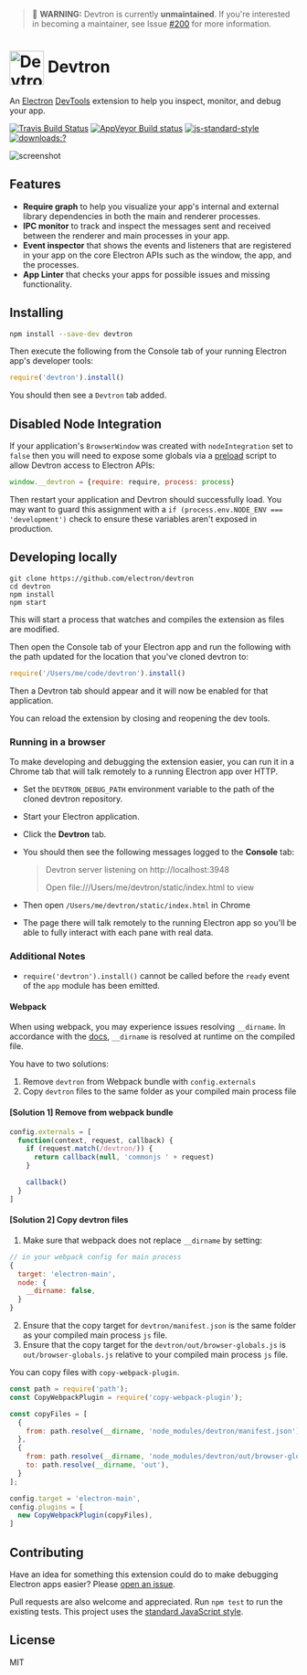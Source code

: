 
> 🚨 **WARNING:** Devtron is currently **unmaintained**. If you're interested in becoming a maintainer, see Issue [#200](https://github.com/electron-userland/devtron/issues/200) for more information.
# <img src="https://cloud.githubusercontent.com/assets/378023/15063285/cf554e40-1383-11e6-9b9c-45d381b03f9f.png" width="60px" align="center" alt="Devtron icon"> Devtron

An [Electron](http://electron.atom.io) [DevTools](https://developer.chrome.com/devtools)
extension to help you inspect, monitor, and debug your app.

[![Travis Build Status](https://travis-ci.org/electron/devtron.svg?branch=master)](https://travis-ci.org/electron/devtron)
[![AppVeyor Build status](https://ci.appveyor.com/api/projects/status/t9eqglwos7kyv6w3/branch/master?svg=true)](https://ci.appveyor.com/project/electron-bot/devtron/branch/master)
[![js-standard-style](https://img.shields.io/badge/code%20style-standard-brightgreen.svg?style=flat)](http://standardjs.com/)
[![downloads:?](https://img.shields.io/npm/dm/devtron.svg)](https://www.npmjs.com/packages/devtron)

![screenshot](https://cloud.githubusercontent.com/assets/378023/15036521/e3e7cd06-12ca-11e6-8054-ed0455015f05.png)

## Features

  * **Require graph** to help you visualize your app's internal and external
    library dependencies in both the main and renderer processes.
  * **IPC monitor** to track and inspect the messages sent and received
    between the renderer and main processes in your app.
  * **Event inspector** that shows the events and listeners that are registered
    in your app on the core Electron APIs such as the window, the app, and the
    processes.
  * **App Linter** that checks your apps for possible issues and missing
    functionality.

## Installing

```sh
npm install --save-dev devtron
```

Then execute the following from the Console tab of your running Electron app's
developer tools:

```js
require('devtron').install()
```

You should then see a `Devtron` tab added.

## Disabled Node Integration

If your application's `BrowserWindow` was created with `nodeIntegration` set
to `false` then you will need to expose some globals via a [preload](http://electron.atom.io/docs/api/browser-window/#new-browserwindowoptions)
script to allow Devtron access to Electron APIs:

```js
window.__devtron = {require: require, process: process}
```

Then restart your application and Devtron should successfully load. You may
want to guard this assignment with a `if (process.env.NODE_ENV === 'development')`
check to ensure these variables aren't exposed in production.

## Developing locally

```
git clone https://github.com/electron/devtron
cd devtron
npm install
npm start
```

This will start a process that watches and compiles the extension as files
are modified.

Then open the Console tab of your Electron app and run the following with the
path updated for the location that you've cloned devtron to:

```js
require('/Users/me/code/devtron').install()
```

Then a Devtron tab should appear and it will now be enabled for that
application.

You can reload the extension by closing and reopening the dev tools.

### Running in a browser

To make developing and debugging the extension easier, you can run it in a
Chrome tab that will talk remotely to a running Electron app over HTTP.

- Set the `DEVTRON_DEBUG_PATH` environment variable to the path of the cloned
  devtron repository.
- Start your Electron application.
- Click the **Devtron** tab.
- You should then see the following messages logged to the **Console** tab:

  > Devtron server listening on http://localhost:3948
  >
  > Open file:///Users/me/devtron/static/index.html to view

- Then open `/Users/me/devtron/static/index.html` in Chrome
- The page there will talk remotely to the running Electron app so you'll
  be able to fully interact with each pane with real data.
  
### Additional Notes

- `require('devtron').install()` cannot be called before the `ready` event of the `app` module has been emitted.

#### Webpack

When using webpack, you may experience issues resolving `__dirname`. In accordance with the [docs](https://webpack.js.org/configuration/node/#node-__dirname), `__dirname` is resolved at runtime on the compiled file.

You have to two solutions: 
 1. Remove `devtron` from Webpack bundle with `config.externals`
 2. Copy `devtron` files to the same folder as your compiled main process file

#### [Solution 1] Remove from webpack bundle

```js
config.externals = [
  function(context, request, callback) {
    if (request.match(/devtron/)) {
      return callback(null, 'commonjs ' + request)
    }

    callback()
  }
]
```

#### [Solution 2] Copy devtron files
 1. Make sure that webpack does not replace `__dirname` by setting:
   ```js
   // in your webpack config for main process
   {
     target: 'electron-main',
     node: {
       __dirname: false,
     }
   }
   ```
 2. Ensure that the copy target for `devtron/manifest.json` is the same folder as your compiled main process `js` file.
 3. Ensure that the copy target for the `devtron/out/browser-globals.js` is `out/browser-globals.js` relative to your compiled main process `js` file.
 
You can copy files with `copy-webpack-plugin`.

```js
const path = require('path');
const CopyWebpackPlugin = require('copy-webpack-plugin');

const copyFiles = [
  {
    from: path.resolve(__dirname, 'node_modules/devtron/manifest.json')
  }, 
  {
    from: path.resolve(__dirname, 'node_modules/devtron/out/browser-globals.js'),
    to: path.resolve(__dirname, 'out'),
  }
];

config.target = 'electron-main',
config.plugins = [
  new CopyWebpackPlugin(copyFiles),
]
```

## Contributing

Have an idea for something this extension could do to make debugging Electron
apps easier? Please [open an issue](https://github.com/electron/devtron/issues/new).

Pull requests are also welcome and appreciated. Run `npm test` to run the
existing tests. This project uses the [standard JavaScript style](http://standardjs.com).

## License

MIT
